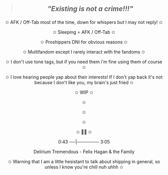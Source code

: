  > ## <p align="center"> *"Existing is not a crime!!!"*

<p align="center">
✩ AFK / Off-Tab most of the time, down for whispers but I may not reply! ✩
<p align="center">
✩ Sleeping = AFK / Off-Tab ✩
<p align="center">
✩ Proshippers DNI for obvious reasons ✩
<p align="center">
✩ Multifandom except I rarely interact with the fandoms ✩
<p align="center">
✩ I don't use tone tags, but if you need them i'm fine using them of course ✩
<p align="center">
✩ I love hearing people yap about their interests! If I don't yap back it's not because I don't like you, my brain's just fried ✩
<p align="center">
✩ WIP ✩
<p align="center">
✩
<p align="center">
✩
<p align="center">
✩

<p align="center">
✩ 🏳️‍⚧️ ✩

<p align="center">
0:43 ──|─────── 3:05
<p align="center">
Delirium Tremendous - Felix Hagan & the Family


<p align="center">
✩ Warning that I am a little hesistant to talk about shipping in general, so unless I know you're chill nuh uhhh ✩
